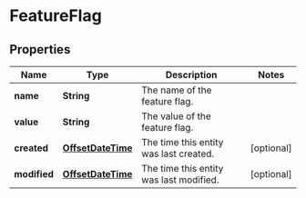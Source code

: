 

# FeatureFlag

## Properties

Name | Type | Description | Notes
------------ | ------------- | ------------- | -------------
**name** | **String** | The name of the feature flag. | 
**value** | **String** | The value of the feature flag. | 
**created** | [**OffsetDateTime**](OffsetDateTime.md) | The time this entity was last created. |  [optional]
**modified** | [**OffsetDateTime**](OffsetDateTime.md) | The time this entity was last modified. |  [optional]



